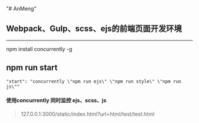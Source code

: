 "# AnMeng" 
## Webpack、Gulp、scss、ejs的前端页面开发环境
---
npm install concurrently -g

## npm run start 
```
"start": "concurrently \"npm run ejs\" \"npm run style\" \"npm run js\""
```
#### 使用concurrently 同时监控 ejs、scss、js

>  127.0.0.1:3000/static/index.html?url=html/test/test.html  
